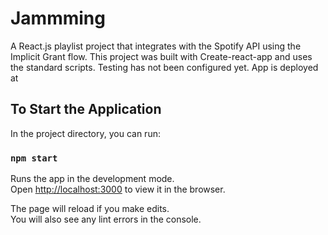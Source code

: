 # Jammming

A React.js playlist project that integrates with the Spotify API using the Implicit Grant flow. This project was built with Create-react-app and uses the standard scripts. Testing has not been configured yet. App is deployed at

## To Start the Application

In the project directory, you can run:

### `npm start`

Runs the app in the development mode.\
Open [http://localhost:3000](http://localhost:3000) to view it in the browser.

The page will reload if you make edits.\
You will also see any lint errors in the console.

